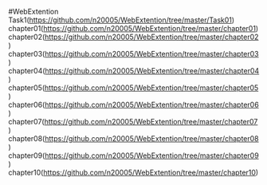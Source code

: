 #WebExtention
Task1(https://github.com/n20005/WebExtention/tree/master/Task01)
chapter01(https://github.com/n20005/WebExtention/tree/master/chapter01)
chapter02(https://github.com/n20005/WebExtention/tree/master/chapter02)
chapter03(https://github.com/n20005/WebExtention/tree/master/chapter03)
chapter04(https://github.com/n20005/WebExtention/tree/master/chapter04)
chapter05(https://github.com/n20005/WebExtention/tree/master/chapter05)
chapter06(https://github.com/n20005/WebExtention/tree/master/chapter06)
chapter07(https://github.com/n20005/WebExtention/tree/master/chapter07)
chapter08(https://github.com/n20005/WebExtention/tree/master/chapter08)
chapter09(https://github.com/n20005/WebExtention/tree/master/chapter09)
chapter10(https://github.com/n20005/WebExtention/tree/master/chapter10)

